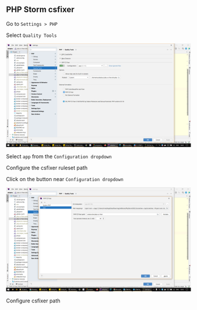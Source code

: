 ## PHP Storm csfixer

Go to ```Settings > PHP```

Select ```Quality Tools```

![](configure-csfixer-ruleset.png)

Select ```app``` from the ```Configuration dropdown```

Configure the csfixer ruleset path

Click on the button near ```Configuration dropdown```

![](configure-csfixer-path.png)

Configure csfixer path
